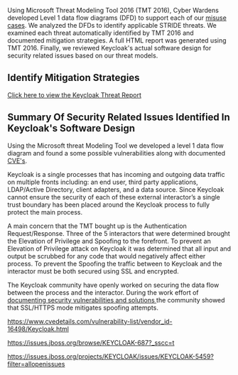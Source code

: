 Using Microsoft Threat Modeling Tool 2016 (TMT 2016), Cyber Wardens developed Level 1 data flow diagrams (DFD) to support each of our <a href="https://github.com/DanielLucier/CYBER8420-SemesterProject/tree/master/MisuseCases">misuse cases</a>. We analyzed the DFDs to identify applicable STRIDE threats. We examined each threat automatically identified by TMT 2016 and documented mitigation strategies. A full HTML report was generated using TMT 2016. Finally, we reviewed Keycloak's actual software design for security related issues based on our threat models.

Identify Mitigation Strategies
------------------------------

<a href = "https://daniellucier.github.io/CYBER8420-SemesterProject/ThreatModels/Keycloak-Threat-Report.html">Click here to view the Keycloak Threat Report</a>

Summary Of Security Related Issues Identified In Keycloak's Software Design
----------------------------------------------------------------------------

Using the Microsoft threat Modeling Tool we developed a level 1 data flow diagram and found a some possible vulnerabilities along with documented <a href = "https://www.cvedetails.com/vulnerability-list/vendor_id-16498/Keycloak.html">CVE's</a>.

Keycloak is a single processes that has incoming and outgoing data traffic on multiple fronts including: an end user, third party applications, LDAP/Active Directory, client adapters, and a data source. Since Keycloak cannot ensure the security of each of these external interactor’s a single trust boundary has been placed around the Keycloak process to fully protect the main process.

A main concern that the TMT bought up is the Authentication Request/Response. Three of the 5 interactors that were determined brought the Elevation of Privilege and Spoofing to the forefront. To prevent an Elevation of Privilege attack on Keycloak it was determined that all input and output be scrubbed for any code that would negatively affect either process. To prevent the Spoofing the traffic between to Keycloak and the interactor must be both secured using SSL and encrypted.

The Keycloak community have openly worked on securing the data flow between the process and the interactor. During the work effort of <a href = "https://issues.jboss.org/browse/KEYCLOAK-687?_sscc=t"> documenting security vulnerabilities and solutions </a> the community showed that SSL/HTTPS mode mitigates spoofing attempts. 


https://www.cvedetails.com/vulnerability-list/vendor_id-16498/Keycloak.html

https://issues.jboss.org/browse/KEYCLOAK-687?_sscc=t

https://issues.jboss.org/projects/KEYCLOAK/issues/KEYCLOAK-5459?filter=allopenissues







